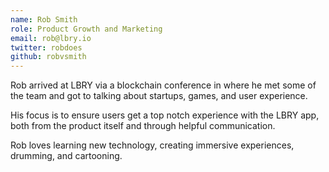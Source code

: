 ```yaml
---
name: Rob Smith
role: Product Growth and Marketing
email: rob@lbry.io
twitter: robdoes
github: robvsmith
---
```


Rob arrived at LBRY via a blockchain conference in where he met some of the team and got to talking about startups, games, and user experience.

His focus is to ensure users get a top notch experience with the LBRY app, both from the product itself and through helpful communication.

Rob loves learning new technology, creating immersive experiences, drumming, and cartooning.
